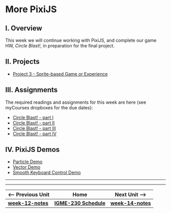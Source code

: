 # More PixiJS

## I. Overview
This week we will continue working with PixiJS, and complete our game HW, *Circle Blast!*, in preparation for the final project.

## II. Projects
- [Project 3 - Sprite-based Game or Experience](../projects/project3.md)

## III. Assignments
The required readings and assignments for this week are here (see myCourses dropboxes for the due dates):

- [Circle Blast! - part I](./HW-circle-blast-1.md)
- [Circle Blast! - part II](./HW-circle-blast-2.md)
- [Circle Blast! - part III](./HW-circle-blast-3.md)
- [Circle Blast! - part IV](./HW-circle-blast-4.md)

## IV. PixiJS Demos
- [Particle Demo](../notes/_files/particle-demo.zip)
- [Vector Demo](../notes/_files/PixiJS-vectors.zip)
- [Smooth Keyboard Control Demo](../notes/_files/smooth-keyboard-control.zip)

<hr><hr>

| <-- Previous Unit | Home | Next Unit -->
| --- | --- | --- 
| [**week-12-notes**](week-notes-game-1.md)     |  [**IGME-230 Schedule**](../schedule.md) | [**week-14-notes**](week-notes-game-3.md)
